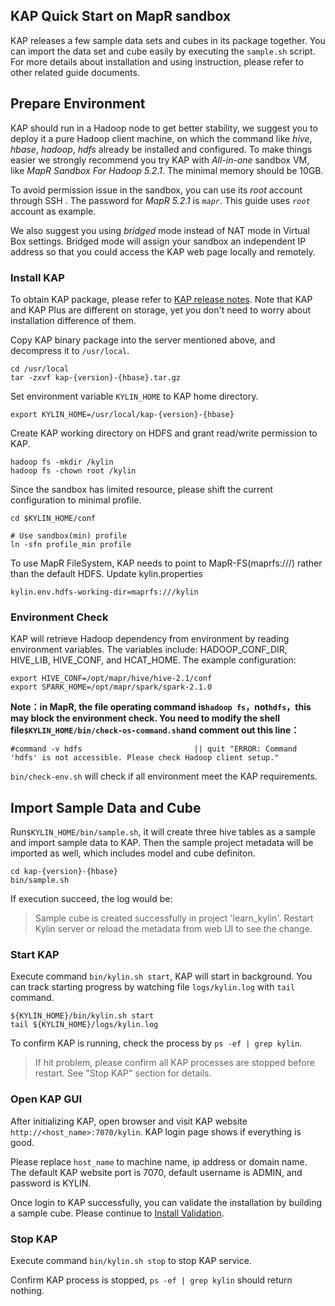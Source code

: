 ## KAP Quick Start on MapR sandbox

KAP releases a few sample data sets and cubes in its package together. You can import the data set and cube easily by executing the `sample.sh` script. For more details about installation and using instruction, please refer to other related guide documents. 

## Prepare Environment

KAP should run in a Hadoop node to get better stability, we suggest you to deploy it a pure Hadoop client machine, on which the command like *hive*, *hbase*, *hadoop*, *hdfs* already be installed and configured. To make things easier we strongly recommend you try KAP with *All-in-one* sandbox VM, like *MapR Sandbox For Hadoop 5.2.1*. The minimal memory should be 10GB. 

To avoid permission issue in the sandbox, you can use its *root* account through SSH . The password for *MapR 5.2.1* is *`mapr`*. This guide uses *`root`* account as example. 

We also suggest you using *bridged* mode instead of NAT mode in Virtual Box settings. Bridged mode will assign your sandbox an independent IP address so that you could access the KAP web page locally and remotely. 


### Install KAP

To obtain KAP package, please refer to [KAP release notes]((../release/README.md)). Note that KAP and KAP Plus are different on storage, yet you don't need to worry about installation difference of them.

Copy KAP binary package into the server mentioned above, and decompress it to `/usr/local`.

```shell
cd /usr/local
tar -zxvf kap-{version}-{hbase}.tar.gz 
```

Set environment variable `KYLIN_HOME` to KAP home directory.

```shell
export KYLIN_HOME=/usr/local/kap-{version}-{hbase}
```

Create KAP working directory on HDFS and grant read/write permission to KAP.

```shell
hadoop fs -mkdir /kylin
hadoop fs -chown root /kylin
```

Since the sandbox has limited resource, please shift the current configuration to minimal profile.

```shell
cd $KYLIN_HOME/conf

# Use sandbox(min) profile
ln -sfn profile_min profile
```

To use MapR FileSystem, KAP needs to point to MapR-FS(maprfs:///) rather than the default HDFS. Update kylin.properties

```
kylin.env.hdfs-working-dir=maprfs:///kylin
```

### Environment Check

KAP will retrieve Hadoop dependency from environment by reading environment variables. The variables include: HADOOP_CONF_DIR, HIVE_LIB, HIVE_CONF, and HCAT_HOME. The example configuration:

```shell
export HIVE_CONF=/opt/mapr/hive/hive-2.1/conf
export SPARK_HOME=/opt/mapr/spark/spark-2.1.0
```

**Note：in MapR, the file operating command is`hadoop fs`，not`hdfs`，this may block the environment check. You need to modify the shell file`$KYLIN_HOME/bin/check-os-command.sh`and comment out this line：**

```shell
#command -v hdfs                         || quit "ERROR: Command 'hdfs' is not accessible. Please check Hadoop client setup."
```

``bin/check-env.sh`` will check if all environment meet the KAP requirements.

## Import Sample Data and Cube

Run`$KYLIN_HOME/bin/sample.sh`, it will create three hive tables as a sample and import sample data to KAP. Then the sample project metadata will be imported as well, which includes model and cube definiton. 

```shell
cd kap-{version}-{hbase}
bin/sample.sh
```

If execution succeed, the log would be:

> Sample cube is created successfully in project 'learn_kylin'.
> Restart Kylin server or reload the metadata from web UI to see the change.

### Start KAP

Execute command `bin/kylin.sh start`, KAP will start in background. You can track starting progress by watching file `logs/kylin.log` with `tail` command.

```shell
${KYLIN_HOME}/bin/kylin.sh start
tail ${KYLIN_HOME}/logs/kylin.log
```

To confirm KAP is running, check the process by `ps -ef | grep kylin`.

> If hit problem, please confirm all KAP processes are stopped before restart. See "Stop KAP" section for details.

### Open KAP GUI

After initializing KAP, open browser and visit KAP website `http://<host_name>:7070/kylin`. KAP login page shows if everything is good. 

Please replace `host_name` to machine name, ip address or domain name. The default KAP website port is 7070, default username is ADMIN, and password is KYLIN.

Once login to KAP successfully, you can validate the installation by building a sample cube. Please continue to [Install Validation](install_validate.en.md).

### Stop KAP
Execute command `bin/kylin.sh stop` to stop KAP service.

Confirm KAP process is stopped, `ps -ef | grep kylin` should return nothing.